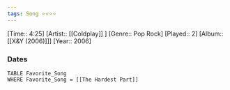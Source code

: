 ```yaml
---
tags: Song ⭐⭐⭐⭐ 
---
```

[Time:: 4:25]
[Artist:: [[Coldplay]] ]
[Genre:: Pop Rock]
[Played:: 2]
[Album:: [[X&Y (2006)]]]
[Year:: 2006]
### Dates
````dataview
TABLE Favorite_Song
WHERE Favorite_Song = [[The Hardest Part]]
````